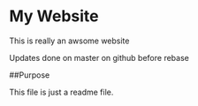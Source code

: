 # My Website

This is really an awsome website

Updates done on master on github before rebase

##Purpose

This file is just a readme file.
